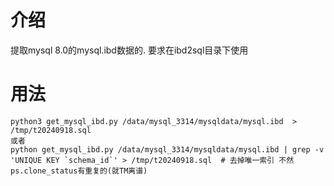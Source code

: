 # 介绍
提取mysql 8.0的mysql.ibd数据的. 要求在ibd2sql目录下使用

# 用法
```shell
python3 get_mysql_ibd.py /data/mysql_3314/mysqldata/mysql.ibd  > /tmp/t20240918.sql
或者
python get_mysql_ibd.py /data/mysql_3314/mysqldata/mysql.ibd | grep -v 'UNIQUE KEY `schema_id`' > /tmp/t20240918.sql  # 去掉唯一索引 不然ps.clone_status有重复的(就TM离谱)
```

